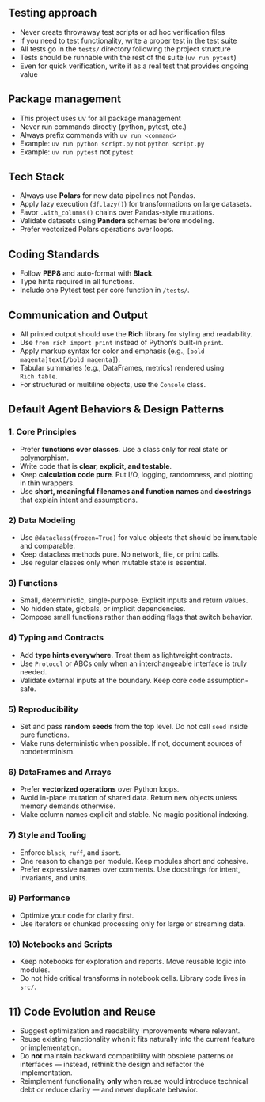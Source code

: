 ## Testing approach

- Never create throwaway test scripts or ad hoc verification files
- If you need to test functionality, write a proper test in the test suite
- All tests go in the `tests/` directory following the project structure
- Tests should be runnable with the rest of the suite (`uv run pytest`)
- Even for quick verification, write it as a real test that provides ongoing value


## Package management

- This project uses uv for all package management
- Never run commands directly (python, pytest, etc.)
- Always prefix commands with `uv run <command>`
- Example: `uv run python script.py` not `python script.py`
- Example: `uv run pytest` not `pytest`


## Tech Stack 
- Always use **Polars** for new data pipelines not Pandas.  
- Apply lazy execution (`df.lazy()`) for transformations on large datasets.  
- Favor `.with_columns()` chains over Pandas-style mutations.  
- Validate datasets using **Pandera** schemas before modeling.
- Prefer vectorized Polars operations over loops.  

## Coding Standards
- Follow **PEP8** and auto-format with **Black**.  
- Type hints required in all functions.
- Include one Pytest test per core function in `/tests/`.

## Communication and Output
- All printed output should use the **Rich** library for styling and readability.
- Use `from rich import print` instead of Python’s built-in `print`.
- Apply markup syntax for color and emphasis (e.g., `[bold magenta]text[/bold magenta]`).
- Tabular summaries (e.g., DataFrames, metrics) rendered using `Rich.table`.  
- For structured or multiline objects, use the `Console` class.

## Default Agent Behaviors & Design Patterns

### 1. Core Principles
- Prefer **functions over classes**. Use a class only for real state or polymorphism.
- Write code that is **clear, explicit, and testable**. 
- Keep **calculation code pure**. Put I/O, logging, randomness, and plotting in thin wrappers.
- Use **short, meaningful filenames and function names** and **docstrings** that explain intent and assumptions.

### 2) Data Modeling
- Use `@dataclass(frozen=True)` for value objects that should be immutable and comparable.
- Keep dataclass methods pure. No network, file, or print calls.
- Use regular classes only when mutable state is essential.

### 3) Functions
- Small, deterministic, single-purpose. Explicit inputs and return values.
- No hidden state, globals, or implicit dependencies.
- Compose small functions rather than adding flags that switch behavior.

### 4) Typing and Contracts
- Add **type hints everywhere**. Treat them as lightweight contracts.
- Use `Protocol` or ABCs only when an interchangeable interface is truly needed.
- Validate external inputs at the boundary. Keep core code assumption-safe.

### 5) Reproducibility
- Set and pass **random seeds** from the top level. Do not call `seed` inside pure functions.
- Make runs deterministic when possible. If not, document sources of nondeterminism.

### 6) DataFrames and Arrays
- Prefer **vectorized operations** over Python loops.
- Avoid in-place mutation of shared data. Return new objects unless memory demands otherwise.
- Make column names explicit and stable. No magic positional indexing.

### 7) Style and Tooling
- Enforce `black`, `ruff`, and `isort`.
- One reason to change per module. Keep modules short and cohesive.
- Prefer expressive names over comments. Use docstrings for intent, invariants, and units.

### 9) Performance
- Optimize your code for clarity first.
- Use iterators or chunked processing only for large or streaming data.

### 10) Notebooks and Scripts
- Keep notebooks for exploration and reports. Move reusable logic into modules.
- Do not hide critical transforms in notebook cells. Library code lives in `src/`.

## 11) Code Evolution and Reuse
- Suggest optimization and readability improvements where relevant.  
- Reuse existing functionality when it fits naturally into the current feature or implementation.
- Do **not** maintain backward compatibility with obsolete patterns or interfaces — instead, rethink the design and refactor the implementation.
- Reimplement functionality **only** when reuse would introduce technical debt or reduce clarity — and never duplicate behavior.
